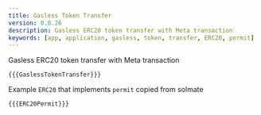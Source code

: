 ```yaml
---
title: Gasless Token Transfer
version: 0.8.26
description: Gasless ERC20 token transfer with Meta transaction
keywords: [app, application, gasless, token, transfer, ERC20, permit]
---
```


Gasless ERC20 token transfer with Meta transaction

```solidity
{{{GaslessTokenTransfer}}}
```

Example `ERC20` that implements `permit` copied from solmate

```solidity
{{{ERC20Permit}}}
```
